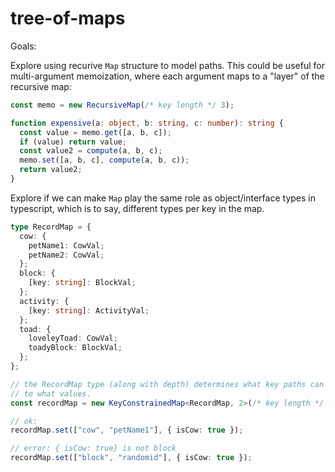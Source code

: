 # tree-of-maps

Goals:

Explore using recurive `Map` structure to model paths. This could be useful for multi-argument memoization,
where each argument maps to a "layer" of the recursive map:

```typescript
const memo = new RecursiveMap(/* key length */ 3);

function expensive(a: object, b: string, c: number): string {
  const value = memo.get([a, b, c]);
  if (value) return value;
  const value2 = compute(a, b, c);
  memo.set([a, b, c], compute(a, b, c));
  return value2;
}
```

Explore if we can make `Map` play the same role as object/interface types in typescript, which is to
say, different types per key in the map.

```typescript
type RecordMap = {
  cow: {
    petName1: CowVal;
    petName2: CowVal;
  };
  block: {
    [key: string]: BlockVal;
  };
  activity: {
    [key: string]: ActivityVal;
  };
  toad: {
    loveleyToad: CowVal;
    toadyBlock: BlockVal;
  };
};

// the RecordMap type (along with depth) determines what key paths can be set
// to what values.
const recordMap = new KeyConstrainedMap<RecordMap, 2>(/* key length */ 2);

// ok:
recordMap.set(["cow", "petName1"], { isCow: true });

// error: { isCow: true} is not block
recordMap.set(["block", "randomid"], { isCow: true });
```
